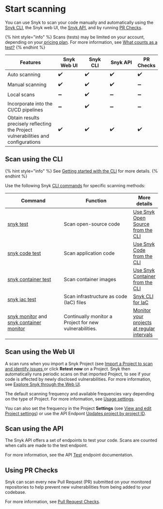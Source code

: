 # Start scanning

You can use Snyk to scan your code manually and automatically using the [Snyk CLI](start-scanning.md#scan-using-the-cli), the Snyk web UI, the [Snyk API](start-scanning.md#scan-using-the-api), and by running [PR Checks](start-scanning.md#using-pr-checks).

{% hint style="info" %}
Scans (tests) may be limited on your account, depending on your[ pricing plan](../implementation-and-setup/enterprise-implementation-guide/trial-limitations.md). For more information, see [What counts as a test?](../snyk-data-and-governance/what-counts-as-a-test.md)
{% endhint %}

<table><thead><tr><th width="220">Features</th><th width="126">Snyk Web UI</th><th width="111">Snyk CLI</th><th width="135">Snyk API</th><th>PR Checks</th></tr></thead><tbody><tr><td>Auto scanning</td><td><span data-gb-custom-inline data-tag="emoji" data-code="2714">✔️</span></td><td><span data-gb-custom-inline data-tag="emoji" data-code="2714">✔️</span></td><td><span data-gb-custom-inline data-tag="emoji" data-code="2714">✔️</span></td><td><span data-gb-custom-inline data-tag="emoji" data-code="2714">✔️</span></td></tr><tr><td>Manual scanning</td><td><span data-gb-custom-inline data-tag="emoji" data-code="2714">✔️</span></td><td><span data-gb-custom-inline data-tag="emoji" data-code="2714">✔️</span></td><td><span data-gb-custom-inline data-tag="emoji" data-code="2714">✔️</span></td><td><span data-gb-custom-inline data-tag="emoji" data-code="2796">➖</span></td></tr><tr><td>Local scans</td><td><span data-gb-custom-inline data-tag="emoji" data-code="2796">➖</span></td><td><span data-gb-custom-inline data-tag="emoji" data-code="2714">✔️</span></td><td><span data-gb-custom-inline data-tag="emoji" data-code="2796">➖</span></td><td><span data-gb-custom-inline data-tag="emoji" data-code="2796">➖</span></td></tr><tr><td>Incorporate into the CI/CD pipelines</td><td><span data-gb-custom-inline data-tag="emoji" data-code="2796">➖</span></td><td><span data-gb-custom-inline data-tag="emoji" data-code="2714">✔️</span></td><td><span data-gb-custom-inline data-tag="emoji" data-code="2796">➖</span></td><td><span data-gb-custom-inline data-tag="emoji" data-code="2796">➖</span></td></tr><tr><td>Obtain results precisely reflecting the Project vulnerabilities and configurations</td><td><span data-gb-custom-inline data-tag="emoji" data-code="2714">✔️</span></td><td><span data-gb-custom-inline data-tag="emoji" data-code="2714">✔️</span></td><td><span data-gb-custom-inline data-tag="emoji" data-code="2714">✔️</span></td><td><span data-gb-custom-inline data-tag="emoji" data-code="2714">✔️</span></td></tr></tbody></table>

## Scan using the CLI

{% hint style="info" %}
See [Getting started with the CLI](../developer-tools/snyk-cli/getting-started-with-the-snyk-cli.md) for more details.
{% endhint %}

Use the following Snyk [CLI commands](../developer-tools/snyk-cli/cli-commands-and-options-summary.md) for specific scanning methods:

<table><thead><tr><th width="190">Command</th><th width="236">Function</th><th>More details</th></tr></thead><tbody><tr><td><a href="../developer-tools/snyk-cli/commands/test.md">snyk test</a></td><td>Scan open-source code</td><td><a href="../developer-tools/snyk-cli/scan-and-maintain-projects-using-the-cli/snyk-cli-for-open-source/">Use Snyk Open Source from the CLI</a></td></tr><tr><td><a href="../developer-tools/snyk-cli/commands/code.md">snyk code test</a></td><td>Scan application code</td><td><a href="../developer-tools/snyk-cli/scan-and-maintain-projects-using-the-cli/snyk-cli-for-snyk-code/">Use Snyk Code from the CLI</a></td></tr><tr><td><a href="../developer-tools/snyk-cli/commands/container.md">snyk container test</a></td><td>Scan container images</td><td><a href="../developer-tools/snyk-cli/scan-and-maintain-projects-using-the-cli/snyk-cli-for-snyk-container/">Use Snyk Container from the CLI</a></td></tr><tr><td><a href="../developer-tools/snyk-cli/commands/iac.md">snyk iac test</a></td><td>Scan infrastructure as code (IaC) files</td><td><a href="../developer-tools/snyk-cli/scan-and-maintain-projects-using-the-cli/snyk-cli-for-iac/">Snyk CLI for IaC</a></td></tr><tr><td><a href="../developer-tools/snyk-cli/commands/monitor.md">snyk monitor</a> and <a href="../developer-tools/snyk-cli/commands/container-monitor.md">snyk container monitor</a></td><td>Continually monitor a Project for new vulnerabilities.</td><td><a href="../developer-tools/snyk-cli/scan-and-maintain-projects-using-the-cli/monitor-your-projects-at-regular-intervals.md">Monitor your projects at regular intervals</a></td></tr></tbody></table>

## Scan using the Web UI

A scan runs when you import a Snyk Project (see [Import a Project to scan and identify issues ](../discover-snyk/getting-started/#import-a-project-to-scan-and-identify-issues)or click **Retest now** on a Project. Snyk then automatically runs periodic scans on that imported Project, to see if your code is affected by newly disclosed vulnerabilities. For more information, see [Explore Snyk through the Web UI](broken-reference).

The default scanning frequency and available frequencies vary depending on the type of Project. For more information, see [Usage settings](../snyk-platform-administration/groups-and-organizations/usage-settings.md).

You can also set the frequency in the Project **Settings** (see [View and edit Project settings](../snyk-platform-administration/snyk-projects/view-and-edit-project-settings.md)) or use the API Endpont [Updates project by project ID](../snyk-api/reference/projects.md#orgs-org_id-projects-project_id).

## Scan using the API

The Snyk API offers a set of endpoints to test your code. Scans are counted when calls are made to the test endpoint.

For more information, see the API [Test](../snyk-api/reference/test-v1.md) endpoint documentation.

## Using PR Checks

Snyk can scan every new Pull Request (PR) submitted on your monitored repositories to help prevent new vulnerabilities from being added to your codebase.

For more information, see [Pull Request Checks](pull-requests/pull-request-checks/).
